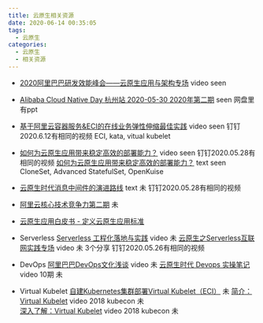 ```yaml
---
title: 云原生相关资源
date: 2020-06-14 00:35:05
tags:
  - 云原生
categories:
  - 云原生
  - 相关资源
---
```


<p></p>
<!-- more -->

+ [2020阿里巴巴研发效能峰会——云原生应用与架构专场](https://developer.aliyun.com/live/2730) video seen

+ [Alibaba Cloud Native Day 杭州站 2020-05-30 2020年第二期](https://yq.aliyun.com/live/2831) seen  网盘里有ppt

+ [基于阿里云容器服务&ECI的在线业务弹性伸缩最佳实践](https://www.bilibili.com/video/BV1qt4y1C74P) video seen 钉钉2020.6.12有相同的视频
ECI, kata, vitual kubelet

+ [如何为云原生应用带来稳定高效的部署能力？](https://www.bilibili.com/video/BV1mK4y1t7WS/) video seen 钉钉2020.05.28有相同的视频
[如何为云原生应用带来稳定高效的部署能力？](https://yq.aliyun.com/articles/762949) text seen 
CloneSet, Advanced StatefulSet, OpenKuise

+ [云原生时代消息中间件的演进路线](https://blog.csdn.net/zl1zl2zl3/article/details/106129314) text 未 钉钉2020.05.28有相同的视频

+ [阿里云核心技术竞争力第二期](https://edu.csdn.net/course/play/29034/407143?spm=1002.2009.3001.4024) 未

+ [云原生应用白皮书 - 定义云原生应用标准](https://jimmysong.io/guide-to-cloud-native-app/)

+ Serverless
[Serverless 工程化落地与实践](https://yq.aliyun.com/articles/744370)  video 未 
[云原生之Serverless互联网实践专场](https://www.bilibili.com/video/av925967133) video 未  3个分享 钉钉2020.05.26有相同的视频

+ DevOps
[阿里巴巴DevOps文化浅谈](https://yq.aliyun.com/live/2499) video  未
[云原生时代 Devops 实操笔记](https://yq.aliyun.com/articles/744373) video  10期 未

+ Virtual Kubelet
[自建Kubernetes集群部署Virtual Kubelet（ECI）](https://help.aliyun.com/document_detail/97527.html) 未
[简介：Virtual Kubelet](https://v.qq.com/x/page/d0816t4u183.html) video 2018 kubecon   未  
[深入了解：Virtual Kubelet](https://v.qq.com/x/page/q0827olfrlx.html) video   2018 kubecon  未  
